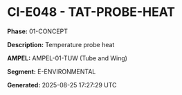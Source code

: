 # CI-E048 - TAT-PROBE-HEAT

**Phase:** 01-CONCEPT

**Description:** Temperature probe heat

**AMPEL:** AMPEL-01-TUW (Tube and Wing)

**Segment:** E-ENVIRONMENTAL

**Generated:** 2025-08-25 17:27:29 UTC
